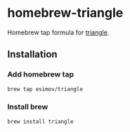 # homebrew-triangle

Homebrew tap formula for <a href="https://github.com/esimov/triangle">triangle</a>.

## Installation

### Add homebrew tap

```bash
brew tap esimov/triangle
```

### Install brew
```bash
brew install triangle
```

